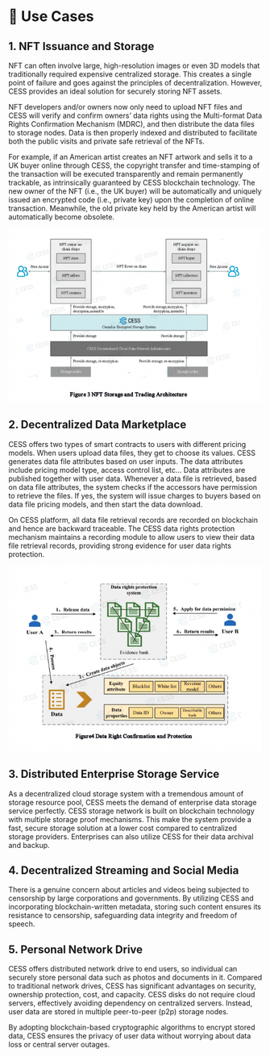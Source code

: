 # 🔨 Use Cases

## 1. NFT Issuance and Storage

NFT can often involve large, high-resolution images or even 3D models that traditionally required expensive centralized storage. This creates a single point of failure and goes against the principles of decentralization. However, CESS provides an ideal solution for securely storing NFT assets.

NFT developers and/or owners now only need to upload NFT files and CESS will verify and confirm owners’ data rights using the Multi-format Data Rights Confirmation Mechanism (MDRC), and then distribute the data files to storage nodes. Data is then properly indexed and distributed to facilitate both the public visits and private safe retrieval of the NFTs.

For example, if an American artist creates an NFT artwork and sells it to a UK buyer online through CESS, the copyright transfer and time-stamping of the transaction will be executed transparently and remain permanently trackable, as intrinsically guaranteed by CESS blockchain technology. The new owner of the NFT (i.e., the UK buyer) will be automatically and uniquely issued an encrypted code (i.e., private key) upon the completion of online transaction. Meanwhile, the old private key held by the American artist will automatically become obsolete.

![NFT issuance workflow on CESS](../assets/introduction/use-cases-01.png)

## 2. Decentralized Data Marketplace

CESS offers two types of smart contracts to users with different pricing models. When users
upload data files, they get to choose its values. CESS generates data file attributes based on user inputs. The data attributes include pricing model type, access control list, etc... Data
attributes are published together with user data. Whenever a data file is retrieved, based on data file
attributes, the system checks if the accessors have permission to retrieve the files. If yes, the system will issue charges to buyers based on data file pricing models, and then start the data download.

On CESS platform, all data file retrieval records are recorded on blockchain and hence are backward traceable. The CESS data rights protection mechanism maintains a recording module to allow users to view their data file retrieval records, providing strong evidence for user data rights protection.

![Decentralized data marketplace on CESS](../assets/introduction/use-cases-02.png)

## 3. Distributed Enterprise Storage Service

As a decentralized cloud storage system with a tremendous amount of storage resource pool, CESS meets the demand of enterprise data storage service perfectly. CESS storage network is built on blockchain technology with multiple storage proof mechanisms. This make the system provide a fast, secure storage solution at a lower cost compared to centralized storage providers. Enterprises can also utilize CESS for their data archival and backup.

## 4. Decentralized Streaming and Social Media

There is a genuine concern about articles and videos being subjected to censorship by large corporations and governments. By utilizing CESS and incorporating blockchain-written metadata, storing such content ensures its resistance to censorship, safeguarding data integrity and freedom of speech.

## 5. Personal Network Drive

CESS offers distributed network drive to end users, so individual can securely store personal data such as photos and documents in it. Compared to traditional network drives, CESS has significant advantages on security, ownership protection, cost, and capacity. CESS disks do not require cloud servers, effectively avoiding dependency on centralized servers. Instead, user data are stored in multiple peer-to-peer (p2p) storage nodes.

By adopting blockchain-based cryptographic algorithms to encrypt stored data, CESS ensures the privacy of user data without worrying about data loss or central server outages.
